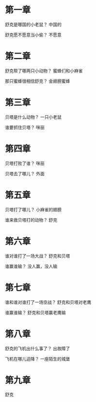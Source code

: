 # 第一章

舒克是哪国的小老鼠？
中国的

舒克愿不愿意当小偷？
不愿意

# 第二章

舒克帮了哪两只小动物？
蜜蜂们和小麻雀

那只蜜蜂很相信舒克？
金翅膀蜜蜂

# 第三章

贝塔是什么动物？
一只小老鼠

谁要抓住贝塔？
咪丽

# 第四章

贝塔打败了谁？
咪丽

贝塔去了哪儿？
外面

# 第五章

贝塔打了哪儿？
小麻雀的翅膀

谁来救贝塔打的动物？
舒克

# 第六章

谁对谁打了一场大战？
舒克和贝塔

谁赢谁输？
没人赢，没人输

# 第七章

谁和谁对谁打了一场空战？
舒克和贝塔对老鹰

谁赢谁输？
舒克和贝塔赢老鹰输

# 第八章

舒克的飞机出什么事了？
出故障了

飞机在哪儿迫降？
一座陌生的城堡

# 第九章

舒克